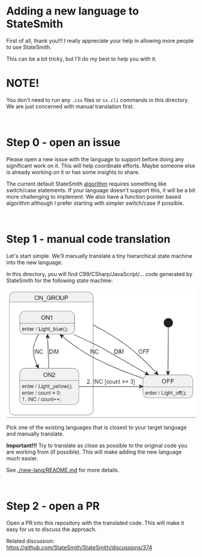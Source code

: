 # Adding a new language to StateSmith
First of all, thank you!!! I really appreciate your help in allowing more people to use StateSmith.

This can be a bit tricky, but I'll do my best to help you with it.

# NOTE!
You don't need to run any `.csx` files or `ss.cli` commands in this directory. We are just concerned with manual translation first.


<br>

# Step 0 - open an issue
Please open a new issue with the language to support before doing any significant work on it. This will help coordinate efforts. Maybe someone else is already working on it or has some insights to share.


The current default StateSmith [algorithm](https://github.com/StateSmith/StateSmith/wiki/Algorithms) requires something like switch/case statements. If your language doesn't support this, it will be a bit more challenging to implement. We also have a function pointer based algorithm although I prefer starting with simpler switch/case if possible.


<br>

# Step 1 - manual code translation
Let's start simple. We'll manually translate a tiny hierarchical state machine into the new language.

In this directory, you will find C99/CSharp/JavaScript/... code generated by StateSmith for the following state machine:

![](docs/fsm.png)

Pick one of the existing languages that is closest to your target language and manually translate.

**Important!!!** Try to translate as close as possible to the original code you are working from (if possible). This will make adding the new language much easier.

See [./new-lang/README.md](./new-lang/README.md) for more details.


<br>

# Step 2 - open a PR
Open a PR into this repository with the translated code. This will make it easy for us to discuss the approach.


Related discussion: https://github.com/StateSmith/StateSmith/discussions/374
